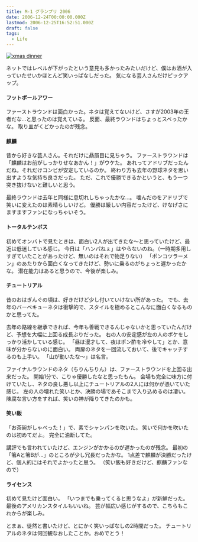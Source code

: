 ```yaml
---
title: M-1 グランプリ 2006
date: 2006-12-24T00:00:00.000Z
lastmod: 2006-12-25T16:52:51.000Z
draft: false
tags:
  - Life
---
```


[![xmas dinner](https://farm1.staticflickr.com/158/331842131_3242518795.jpg "xmas dinner")](http://www.flickr.com/photos/machu/331842131/)

ネットではレベルが下がったという意見も多かったみたいだけど、僕はお酒が入っていたせいかほとんど笑いっぱなしだった。 気になる芸人さんだけピックアップ。

#### フットボールアワー

ファーストラウンドは面白かった。ネタは覚えてないけど、さすが2003年の王者だな…と思ったのは覚えている。 反面、最終ラウンドはちょっとスベったかな。 取り皿がくどかったのが残念。

#### 麒麟

昔から好きな芸人さん。それだけに贔屓目に見ちゃう。 ファーストラウンドは「麒麟はお前がしっかりせなあかん！」がウケた。 あれってアドリブだったんだね。それだけコンビが安定しているのか。 終わり方も去年の野球ネタを思い出すような気持ち良さだった。 ただ、これで優勝できるかというと、もう一つ突き抜けないと難しいと思う。

最終ラウンドは去年と同様に息切れしちゃったかな…。 噛んだのをアドリブで笑いに変えたのは素晴らしいけど。 優勝は厳しい内容だったけど、けなげさにますますファンになっちゃいそう。

#### トータルテンボス

初めてオンバトで見たときは、面白い2人が出てきたな〜と思っていたけど、最近は低迷している感じ。 今日は「ハンパねぇ」はやらないのね。（一時期多用しすぎていたことがあったけど、無いのはそれで物足りない） 「ポンコツラーメン」のあたりから面白くなってきたけど、勢いに乗るのがちょっと遅かったかな。 潜在能力はあると思うので、今後が楽しみ。

#### チュートリアル

昔のおはぎんぐの頃は、好きだけど少し付いていけない所があった。 でも、去年のバーベキューネタは衝撃的で、スタイルを極めるとこんなに面白くなるものかと思ってた。

去年の路線を継承できれば、今年も善戦できるんじゃないかと思っていたんだけど、予想を大幅に上回る成長ぶりだった。 右の人の安定感が左の人のボケをしっかり活かしている感じ。 「昼は漫才して、夜はポン酢を冷やして」とか、意味が分からないのに面白い。 両扉のネタを一回流しておいて、後でキャッチするのも上手い。 「山が動いたな〜」は名言。

ファイナルラウンドのネタ（ちりんちりん）は、ファーストラウンドを上回る出来だった。 開始1分で、こりゃ優勝したなと思ったもん。 会場も完全に味方に付けていたし、ネタの良し悪し以上にチュートリアルの2人には何かが憑いていた感じ。 左の人の壊れた笑いとか、決勝の場であそこまで入り込めるのは凄い。 陳腐な言い方をすれば、笑いの神が降りてきたのかも。

#### 笑い飯

「お茶碗がしゃべった！」で、素でシャンパンを吹いた。 笑いで何かを吹いたのは初めてだよ。 完全に油断してた。

講評でも言われていたけど、エンジンがかかるのが遅かったのが残念。 最初の「箸Aと箸Bが…」のところが少し冗長だったかな。 1点差で麒麟が決勝だったけど、個人的にはそれでよかったと思う。 （笑い飯も好きだけど、麒麟ファンなので）

#### ライセンス

初めて見たけど面白い。 「いつまでも乗ってくると思うなよ」が新鮮だった。 最後のアメリカンスタイルもいいね。 芸が幅広い感じがするので、こちらもこれからが楽しみ。

とまぁ、徒然と書いたけど、とにかく笑いっぱなしの2時間だった。 チュートリアルのネタは何回観なおしたことか。おめでとう！
